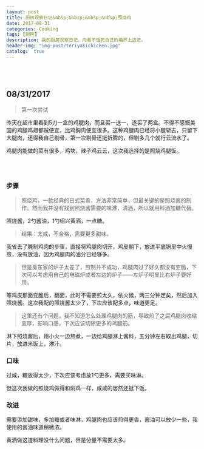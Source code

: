 ```yaml
---
layout: post
title: 厨房观察日记&nbsp;&nbsp;&nbsp;&nbsp;照烧鸡
date: 2017-08-31
categories: Cooking
tags: [厨房]
description: 我的厨房观察日记，向着不饿死自己的境界上迈进。
header-img: "img-post/teriyakichicken.jpg"
catalog:  true
---
```




<br />
<br />
 
    
## 08/31/2017 

>第一次尝试


昨天在超市里看到5刀一盒的鸡腿肉，而且买一送一，遂买了两盒。不得不感慨美国的鸡腿鸡翅都贼便宜，比鸡胸肉便宜很多。这种鸡腿肉已经将小腿斩去，只留下大腿肉，还得我自己剔骨，第一次剔骨还挺折腾的，但剔多几个就行云流水了。

鸡腿肉能做的菜有很多，鸡块，辣子鸡云云，这次我选择的是照烧鸡腿饭。

<br />
<br />

### 步骤

>照烧鸡，一款经典的日式菜肴，方法非常简单，但最关键的是照烧酱的制作。然而我并没有找到照烧酱需要的味淋，清酒，所以就用料酒加糖代替。

照烧酱，2勺酱油，1勺绍兴黄酒，一点糖。  

> 结果：太咸，不合格，需要更多甜味。

我省去了腌制鸡肉的步骤，直接将鸡腿肉切开，鸡皮朝下，放进平底锅里中火慢煎，没有放油，因为鸡腿肉的油分已经够多。

>但是房东家的炉子太差了，煎制并不成功，鸡腿肉过了好久都没有变脆，下次可以考虑用自己的电磁炉或者左边的炉子——左炉子明显比右炉子要好用。



等鸡皮那面变脆后，翻面，此时不需要煎太久，依火候，两三分钟足矣，然后加入照烧酱。这次我配的照烧酱太少了，下次应该配多点，味道更足。

>这里还有个问题，我不知道怎么处理鸡腿肉的筋，导致煎了之后鸡腿肉收缩变厚，影响口感，下次应该切除更多的鸡腿筋。

淋下照烧酱后，用小火一边熬煮，一边给鸡腿淋上酱料，五分钟左右取出鸡腿，切片，放进米饭上，淋汁。


### 口味

过咸，糖放得太少，下次应该考虑放1勺更多，需要买味淋。

但这次我做的照烧鸡做得和焖鸡一样，咸咸的居然还挺下饭。

### 改进

需要添加甜味，多加糖或者味淋，鸡腿肉也应该煎得更香，酱油可以放少一些，我使用的酱油味道稍微浓。

黄酒做这道料理没什么问题，但是分量不需要太多。


